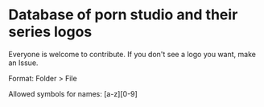 # Database of porn studio and their series logos

Everyone is welcome to contribute. If you don't see a logo you want, make an Issue. 

Format: Folder > File

Allowed symbols for names: [a-z][0-9] 

